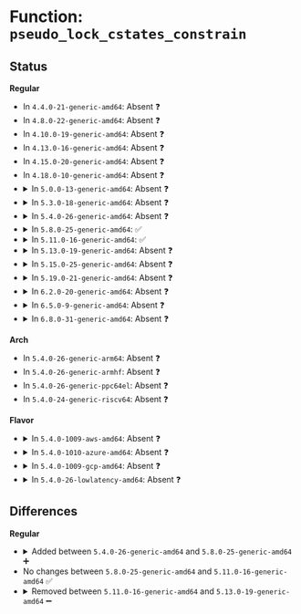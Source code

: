 # Function: <code>pseudo_lock_cstates_constrain</code>

## Status
<b>Regular</b>
<ul>
<li>
In <code>4.4.0-21-generic-amd64</code>: Absent ❓
</li>
<li>
In <code>4.8.0-22-generic-amd64</code>: Absent ❓
</li>
<li>
In <code>4.10.0-19-generic-amd64</code>: Absent ❓
</li>
<li>
In <code>4.13.0-16-generic-amd64</code>: Absent ❓
</li>
<li>
In <code>4.15.0-20-generic-amd64</code>: Absent ❓
</li>
<li>
In <code>4.18.0-10-generic-amd64</code>: Absent ❓
</li>
<li>
<details>
<summary>In <code>5.0.0-13-generic-amd64</code>: Absent ❓</summary>

```json
{
  "name": "pseudo_lock_cstates_constrain",
  "collision_type": "Unique Static",
  "inline_type": "Full",
  "funcs": [
    {
      "addr": 0,
      "name": "pseudo_lock_cstates_constrain",
      "external": false,
      "loc": "arch/x86/kernel/cpu/resctrl/pseudo_lock.c:207",
      "file": "arch/x86/kernel/cpu/resctrl/pseudo_lock.c",
      "inline": "not declared, inlined",
      "caller_inline": [
        "arch/x86/kernel/cpu/resctrl/pseudo_lock.c:rdtgroup_pseudo_lock_create"
      ],
      "caller_func": []
    }
  ],
  "symbols": []
}
```
</details>
</li>
<li>
<details>
<summary>In <code>5.3.0-18-generic-amd64</code>: Absent ❓</summary>

```json
{
  "name": "pseudo_lock_cstates_constrain",
  "collision_type": "Unique Static",
  "inline_type": "Full",
  "funcs": [
    {
      "addr": 0,
      "name": "pseudo_lock_cstates_constrain",
      "external": false,
      "loc": "arch/x86/kernel/cpu/resctrl/pseudo_lock.c:200",
      "file": "arch/x86/kernel/cpu/resctrl/pseudo_lock.c",
      "inline": "not declared, inlined",
      "caller_inline": [
        "arch/x86/kernel/cpu/resctrl/pseudo_lock.c:rdtgroup_pseudo_lock_create"
      ],
      "caller_func": []
    }
  ],
  "symbols": []
}
```
</details>
</li>
<li>
<details>
<summary>In <code>5.4.0-26-generic-amd64</code>: Absent ❓</summary>

```json
{
  "name": "pseudo_lock_cstates_constrain",
  "collision_type": "Unique Static",
  "inline_type": "Full",
  "funcs": [
    {
      "addr": 0,
      "name": "pseudo_lock_cstates_constrain",
      "external": false,
      "loc": "arch/x86/kernel/cpu/resctrl/pseudo_lock.c:200",
      "file": "arch/x86/kernel/cpu/resctrl/pseudo_lock.c",
      "inline": "not declared, inlined",
      "caller_inline": [
        "arch/x86/kernel/cpu/resctrl/pseudo_lock.c:rdtgroup_pseudo_lock_create"
      ],
      "caller_func": []
    }
  ],
  "symbols": []
}
```
</details>
</li>
<li>
<details>
<summary>In <code>5.8.0-25-generic-amd64</code>: ✅</summary>

```c
int pseudo_lock_cstates_constrain(struct pseudo_lock_region * plr)
```

```json
{
  "name": "pseudo_lock_cstates_constrain",
  "collision_type": "Unique Static",
  "inline_type": "No",
  "funcs": [
    {
      "addr": 18446744071579263248,
      "name": "pseudo_lock_cstates_constrain",
      "external": false,
      "loc": "arch/x86/kernel/cpu/resctrl/pseudo_lock.c:200",
      "file": "arch/x86/kernel/cpu/resctrl/pseudo_lock.c",
      "inline": "seen, unknown",
      "caller_inline": [],
      "caller_func": [
        "arch/x86/kernel/cpu/resctrl/pseudo_lock.c:rdtgroup_pseudo_lock_create"
      ]
    }
  ],
  "symbols": [
    {
      "addr": 18446744071579263248,
      "name": "pseudo_lock_cstates_constrain",
      "section": ".text",
      "bind": "STB_LOCAL",
      "size": 319
    }
  ]
}
```
</details>
</li>
<li>
<details>
<summary>In <code>5.11.0-16-generic-amd64</code>: ✅</summary>

```c
int pseudo_lock_cstates_constrain(struct pseudo_lock_region * plr)
```

```json
{
  "name": "pseudo_lock_cstates_constrain",
  "collision_type": "Unique Static",
  "inline_type": "No",
  "funcs": [
    {
      "addr": 18446744071579255744,
      "name": "pseudo_lock_cstates_constrain",
      "external": false,
      "loc": "arch/x86/kernel/cpu/resctrl/pseudo_lock.c:200",
      "file": "arch/x86/kernel/cpu/resctrl/pseudo_lock.c",
      "inline": "seen, unknown",
      "caller_inline": [],
      "caller_func": [
        "arch/x86/kernel/cpu/resctrl/pseudo_lock.c:rdtgroup_pseudo_lock_create"
      ]
    }
  ],
  "symbols": [
    {
      "addr": 18446744071579255744,
      "name": "pseudo_lock_cstates_constrain",
      "section": ".text",
      "bind": "STB_LOCAL",
      "size": 319
    }
  ]
}
```
</details>
</li>
<li>
<details>
<summary>In <code>5.13.0-19-generic-amd64</code>: Absent ❓</summary>

```json
{
  "name": "pseudo_lock_cstates_constrain",
  "collision_type": "Unique Static",
  "inline_type": "Full",
  "funcs": [
    {
      "addr": 0,
      "name": "pseudo_lock_cstates_constrain",
      "external": false,
      "loc": "arch/x86/kernel/cpu/resctrl/pseudo_lock.c:200",
      "file": "arch/x86/kernel/cpu/resctrl/pseudo_lock.c",
      "inline": "not declared, inlined",
      "caller_inline": [
        "arch/x86/kernel/cpu/resctrl/pseudo_lock.c:rdtgroup_pseudo_lock_create"
      ],
      "caller_func": []
    }
  ],
  "symbols": []
}
```
</details>
</li>
<li>
<details>
<summary>In <code>5.15.0-25-generic-amd64</code>: Absent ❓</summary>

```json
{
  "name": "pseudo_lock_cstates_constrain",
  "collision_type": "Unique Static",
  "inline_type": "Full",
  "funcs": [
    {
      "addr": 0,
      "name": "pseudo_lock_cstates_constrain",
      "external": false,
      "loc": "arch/x86/kernel/cpu/resctrl/pseudo_lock.c:204",
      "file": "arch/x86/kernel/cpu/resctrl/pseudo_lock.c",
      "inline": "not declared, inlined",
      "caller_inline": [
        "arch/x86/kernel/cpu/resctrl/pseudo_lock.c:rdtgroup_pseudo_lock_create"
      ],
      "caller_func": []
    }
  ],
  "symbols": []
}
```
</details>
</li>
<li>
<details>
<summary>In <code>5.19.0-21-generic-amd64</code>: Absent ❓</summary>

```json
{
  "name": "pseudo_lock_cstates_constrain",
  "collision_type": "Unique Static",
  "inline_type": "Full",
  "funcs": [
    {
      "addr": 0,
      "name": "pseudo_lock_cstates_constrain",
      "external": false,
      "loc": "arch/x86/kernel/cpu/resctrl/pseudo_lock.c:204",
      "file": "arch/x86/kernel/cpu/resctrl/pseudo_lock.c",
      "inline": "not declared, inlined",
      "caller_inline": [
        "arch/x86/kernel/cpu/resctrl/pseudo_lock.c:rdtgroup_pseudo_lock_create"
      ],
      "caller_func": []
    }
  ],
  "symbols": []
}
```
</details>
</li>
<li>
<details>
<summary>In <code>6.2.0-20-generic-amd64</code>: Absent ❓</summary>

```json
{
  "name": "pseudo_lock_cstates_constrain",
  "collision_type": "Unique Static",
  "inline_type": "Full",
  "funcs": [
    {
      "addr": 0,
      "name": "pseudo_lock_cstates_constrain",
      "external": false,
      "loc": "arch/x86/kernel/cpu/resctrl/pseudo_lock.c:204",
      "file": "arch/x86/kernel/cpu/resctrl/pseudo_lock.c",
      "inline": "not declared, inlined",
      "caller_inline": [
        "arch/x86/kernel/cpu/resctrl/pseudo_lock.c:rdtgroup_pseudo_lock_create"
      ],
      "caller_func": []
    }
  ],
  "symbols": []
}
```
</details>
</li>
<li>
<details>
<summary>In <code>6.5.0-9-generic-amd64</code>: Absent ❓</summary>

```json
{
  "name": "pseudo_lock_cstates_constrain",
  "collision_type": "Unique Static",
  "inline_type": "Full",
  "funcs": [
    {
      "addr": 0,
      "name": "pseudo_lock_cstates_constrain",
      "external": false,
      "loc": "arch/x86/kernel/cpu/resctrl/pseudo_lock.c:204",
      "file": "arch/x86/kernel/cpu/resctrl/pseudo_lock.c",
      "inline": "not declared, inlined",
      "caller_inline": [
        "arch/x86/kernel/cpu/resctrl/pseudo_lock.c:rdtgroup_pseudo_lock_create"
      ],
      "caller_func": []
    }
  ],
  "symbols": []
}
```
</details>
</li>
<li>
<details>
<summary>In <code>6.8.0-31-generic-amd64</code>: Absent ❓</summary>

```json
{
  "name": "pseudo_lock_cstates_constrain",
  "collision_type": "Unique Static",
  "inline_type": "Full",
  "funcs": [
    {
      "addr": 0,
      "name": "pseudo_lock_cstates_constrain",
      "external": false,
      "loc": "arch/x86/kernel/cpu/resctrl/pseudo_lock.c:218",
      "file": "arch/x86/kernel/cpu/resctrl/pseudo_lock.c",
      "inline": "not declared, inlined",
      "caller_inline": [
        "arch/x86/kernel/cpu/resctrl/pseudo_lock.c:rdtgroup_pseudo_lock_create"
      ],
      "caller_func": []
    }
  ],
  "symbols": []
}
```
</details>
</li>
</ul>
<b>Arch</b>
<ul>
<li>
In <code>5.4.0-26-generic-arm64</code>: Absent ❓
</li>
<li>
In <code>5.4.0-26-generic-armhf</code>: Absent ❓
</li>
<li>
In <code>5.4.0-26-generic-ppc64el</code>: Absent ❓
</li>
<li>
In <code>5.4.0-24-generic-riscv64</code>: Absent ❓
</li>
</ul>
<b>Flavor</b>
<ul>
<li>
<details>
<summary>In <code>5.4.0-1009-aws-amd64</code>: Absent ❓</summary>

```json
{
  "name": "pseudo_lock_cstates_constrain",
  "collision_type": "Unique Static",
  "inline_type": "Full",
  "funcs": [
    {
      "addr": 0,
      "name": "pseudo_lock_cstates_constrain",
      "external": false,
      "loc": "arch/x86/kernel/cpu/resctrl/pseudo_lock.c:200",
      "file": "arch/x86/kernel/cpu/resctrl/pseudo_lock.c",
      "inline": "not declared, inlined",
      "caller_inline": [
        "arch/x86/kernel/cpu/resctrl/pseudo_lock.c:rdtgroup_pseudo_lock_create"
      ],
      "caller_func": []
    }
  ],
  "symbols": []
}
```
</details>
</li>
<li>
<details>
<summary>In <code>5.4.0-1010-azure-amd64</code>: Absent ❓</summary>

```json
{
  "name": "pseudo_lock_cstates_constrain",
  "collision_type": "Unique Static",
  "inline_type": "Full",
  "funcs": [
    {
      "addr": 0,
      "name": "pseudo_lock_cstates_constrain",
      "external": false,
      "loc": "arch/x86/kernel/cpu/resctrl/pseudo_lock.c:200",
      "file": "arch/x86/kernel/cpu/resctrl/pseudo_lock.c",
      "inline": "not declared, inlined",
      "caller_inline": [
        "arch/x86/kernel/cpu/resctrl/pseudo_lock.c:rdtgroup_pseudo_lock_create"
      ],
      "caller_func": []
    }
  ],
  "symbols": []
}
```
</details>
</li>
<li>
<details>
<summary>In <code>5.4.0-1009-gcp-amd64</code>: Absent ❓</summary>

```json
{
  "name": "pseudo_lock_cstates_constrain",
  "collision_type": "Unique Static",
  "inline_type": "Full",
  "funcs": [
    {
      "addr": 0,
      "name": "pseudo_lock_cstates_constrain",
      "external": false,
      "loc": "arch/x86/kernel/cpu/resctrl/pseudo_lock.c:200",
      "file": "arch/x86/kernel/cpu/resctrl/pseudo_lock.c",
      "inline": "not declared, inlined",
      "caller_inline": [
        "arch/x86/kernel/cpu/resctrl/pseudo_lock.c:rdtgroup_pseudo_lock_create"
      ],
      "caller_func": []
    }
  ],
  "symbols": []
}
```
</details>
</li>
<li>
<details>
<summary>In <code>5.4.0-26-lowlatency-amd64</code>: Absent ❓</summary>

```json
{
  "name": "pseudo_lock_cstates_constrain",
  "collision_type": "Unique Static",
  "inline_type": "Full",
  "funcs": [
    {
      "addr": 0,
      "name": "pseudo_lock_cstates_constrain",
      "external": false,
      "loc": "arch/x86/kernel/cpu/resctrl/pseudo_lock.c:200",
      "file": "arch/x86/kernel/cpu/resctrl/pseudo_lock.c",
      "inline": "not declared, inlined",
      "caller_inline": [
        "arch/x86/kernel/cpu/resctrl/pseudo_lock.c:rdtgroup_pseudo_lock_create"
      ],
      "caller_func": []
    }
  ],
  "symbols": []
}
```
</details>
</li>
</ul>

## Differences
<b>Regular</b>
<ul>
<li>
<details>
<summary>Added between <code>5.4.0-26-generic-amd64</code> and <code>5.8.0-25-generic-amd64</code> ➕</summary>

```c
int pseudo_lock_cstates_constrain(struct pseudo_lock_region * plr)
```
</details>
</li>
<li>
No changes between <code>5.8.0-25-generic-amd64</code> and <code>5.11.0-16-generic-amd64</code> ✅
</li>
<li>
<details>
<summary>Removed between <code>5.11.0-16-generic-amd64</code> and <code>5.13.0-19-generic-amd64</code> ➖</summary>

```c
int pseudo_lock_cstates_constrain(struct pseudo_lock_region * plr)
```
</details>
</li>
</ul>
